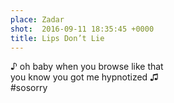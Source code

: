 ```yaml
---
place: Zadar
shot:  2016-09-11 18:35:45 +0000
title: Lips Don’t Lie
---
```


♪ oh baby when you browse like that  
you know you got me hypnotized ♫  
\#sosorry
